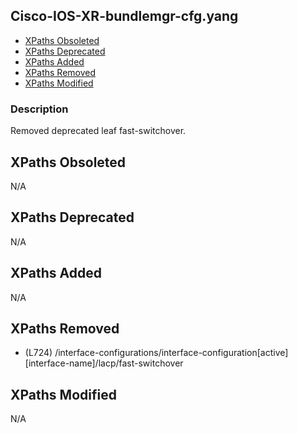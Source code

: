 ## Cisco-IOS-XR-bundlemgr-cfg.yang

- [XPaths Obsoleted](#xpaths-obsoleted)
- [XPaths Deprecated](#xpaths-deprecated)
- [XPaths Added](#xpaths-added)
- [XPaths Removed](#xpaths-removed)
- [XPaths Modified](#xpaths-modified)

### Description

Removed deprecated leaf fast-switchover.

## XPaths Obsoleted

N/A

## XPaths Deprecated

N/A

## XPaths Added

N/A

## XPaths Removed

- (L724)	/interface-configurations/interface-configuration[active][interface-name]/lacp/fast-switchover

## XPaths Modified

N/A

